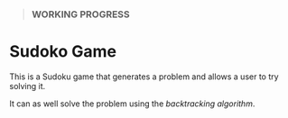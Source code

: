 > ### WORKING PROGRESS

  
# Sudoko Game

This is a Sudoku game that generates a problem and allows a user to try solving it.

It can as well solve the problem using the *backtracking algorithm*.
